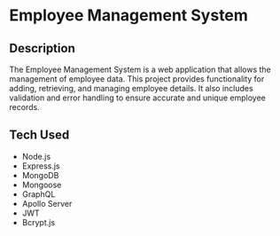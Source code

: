 # Employee Management System

## Description
The Employee Management System is a web application that allows the management of employee data. This project provides functionality for adding, retrieving, and managing employee details. It also includes validation and error handling to ensure accurate and unique employee records.

## Tech Used
- Node.js
- Express.js
- MongoDB
- Mongoose
- GraphQL
- Apollo Server
- JWT
- Bcrypt.js
